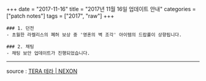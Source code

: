 +++
date = "2017-11-16"
title = "2017년 11월 16일 업데이트 안내"
categories = ["patch notes"]
tags = ["2017", "raw"]
+++

```
### 1. 던전
- 초월한 라켈리스의 폐허 보상 중 '영혼의 벽 조각' 아이템의 드랍률이 상향됩니다.

### 2. 채팅
- 채팅 보안 업데이트가 진행되었습니다.
```

----

source : [TERA 테라 | NEXON](http://tera.nexon.com/news/update/view.aspx?n4articlesn=306)